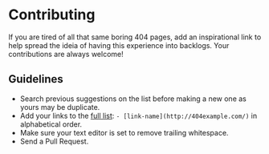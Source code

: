 # Contributing

If you are tired of all that same boring 404 pages, add an inspirational link to help spread the ideia of having this experience into backlogs.
Your contributions are always welcome!

## Guidelines

* Search previous suggestions on the list before making a new one as yours may be duplicate.
* Add your links to the [full list](LIST.md): `- [link-name](http://404example.com/)` in alphabetical order.
* Make sure your text editor is set to remove trailing whitespace.
* Send a Pull Request.
